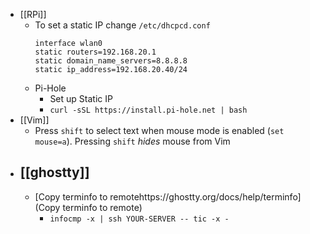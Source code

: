 - [[RPi]]
	- To set a static IP change `/etc/dhcpcd.conf`
	  ```
	  interface wlan0
	  static routers=192.168.20.1
	  static domain_name_servers=8.8.8.8
	  static ip_address=192.168.20.40/24
	  ```
	- Pi-Hole
		- Set up Static IP
		- `curl -sSL https://install.pi-hole.net | bash`
- [[Vim]]
	- Press `shift` to select text when mouse mode is enabled (`set mouse=a`). Pressing `shift` *hides* mouse from Vim
- [[ghostty]]
	-
	- [Copy terminfo to remotehttps://ghostty.org/docs/help/terminfo](Copy terminfo to remote)
		- `infocmp -x | ssh YOUR-SERVER -- tic -x -`